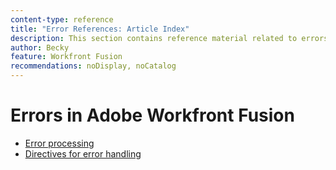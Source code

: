 ```yaml
---
content-type: reference
title: "Error References: Article Index"
description: This section contains reference material related to errors in Adobe Workfront Fusion.
author: Becky
feature: Workfront Fusion
recommendations: noDisplay, noCatalog
---
```

# Errors in Adobe Workfront Fusion

* [Error processing](/help/workfront-fusion/references/errors/error-processing.md)
* [Directives for error handling](/help/workfront-fusion/references/errors/directives-for-error-handling.md)

